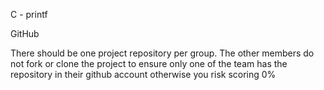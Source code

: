 C - printf

GitHub

There should be one project repository per group. The other members do not fork or clone the project to ensure only one of the team has the repository in their github account otherwise you risk scoring 0%
